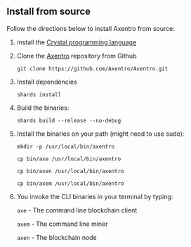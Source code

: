 ## Install from source

Follow the directions below to install Axentro from source:

1. install the [Crystal programming language](https://crystal-lang.org/reference/installation/)

2. Clone the [Axentro](https://github.com/Axentro/Axentro) repository from Github

   `git clone https://github.com/Axentro/Axentro.git`

3. Install dependencies

   `shards install`

4. Build the binaries:

   `shards build --release --no-debug`

5. Install the binaries on your path (might need to use sudo):

   ```
   mkdir -p /usr/local/bin/axentro

   cp bin/axe /usr/local/bin/axentro

   cp bin/axen /usr/local/bin/axentro

   cp bin/axem /usr/local/bin/axentro
   ```
   

6. You invoke the CLI binaries in your terminal by typing:

   `axe` - The command line blockchain client

   `axem` - The command line miner

   `axen` - The blockchain node
